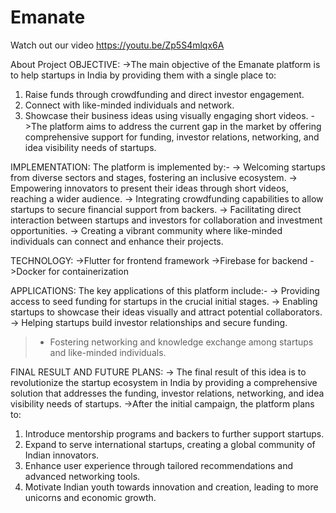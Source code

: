 # Emanate
Watch out our video 
https://youtu.be/Zp5S4mlqx6A


About Project
OBJECTIVE:
->The main objective of the Emanate platform is to help startups in India by providing them with a single place to:
  1. Raise funds through crowdfunding and direct investor engagement.
  2. Connect with like-minded individuals and network.
  3. Showcase their business ideas using visually engaging short videos.
->The platform aims to address the current gap in the market by offering comprehensive support for funding, investor relations, networking, and idea visibility needs of startups.

IMPLEMENTATION:
The platform is implemented by:-
-> Welcoming startups from diverse sectors and stages, fostering an inclusive ecosystem.
-> Empowering innovators to present their ideas through short videos, reaching a wider audience.
-> Integrating crowdfunding capabilities to allow startups to secure financial support from backers.
-> Facilitating direct interaction between startups and investors for collaboration and investment opportunities.
-> Creating a vibrant community where like-minded individuals can connect and enhance their projects.

TECHNOLOGY:
->Flutter for frontend framework
->Firebase for backend
->Docker for containerization

APPLICATIONS:
The key applications of this platform include:-
-> Providing access to seed funding for startups in the crucial initial stages.
-> Enabling startups to showcase their ideas visually and attract potential collaborators.
-> Helping startups build investor relationships and secure funding.
>- Fostering networking and knowledge exchange among startups and like-minded individuals.

FINAL RESULT AND FUTURE PLANS:
-> The final result of this idea is to revolutionize the startup ecosystem in India by providing a comprehensive solution that addresses the funding, investor relations, networking, and idea visibility needs of startups.
->After the initial campaign, the platform plans to:
1. Introduce mentorship programs and backers to further support startups.
2. Expand to serve international startups, creating a global community of Indian innovators.
3. Enhance user experience through tailored recommendations and advanced networking tools.
4. Motivate Indian youth towards innovation and creation, leading to more unicorns and economic growth.
